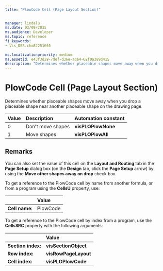 ```yaml
---
title: "PlowCode Cell (Page Layout Section)"
 
 
manager: lindalu
ms.date: 03/09/2015
ms.audience: Developer
ms.topic: reference
f1_keywords:
- Vis_DSS.chm82251660
 
ms.localizationpriority: medium
ms.assetid: e43f3d29-7def-d36e-ac64-62f0a389d415
description: "Determines whether placeable shapes move away when you drop a placeable shape near another placeable shape on the drawing page."
---
```


# PlowCode Cell (Page Layout Section)

Determines whether placeable shapes move away when you drop a placeable shape near another placeable shape on the drawing page.
  
|**Value**|**Description**|**Automation constant**|
|:-----|:-----|:-----|
|0  <br/> |Don't move shapes  <br/> |**visPLOPlowNone** <br/> |
|1  <br/> |Move shapes  <br/> |**visPLOPlowAll** <br/> |
   
## Remarks

You can also set the value of this cell on the **Layout and Routing** tab in the **Page Setup** dialog box (on the **Design** tab, click the **Page Setup** arrow) by using the **Move other shapes away on drop** check box. 
  
To get a reference to the PlowCode cell by name from another formula, or from a program using the **CellsU** property, use: 
  
||Value |
|:-----|:-----|
|**Cell name:**  <br/> |PlowCode  <br/> |
   
To get a reference to the PlowCode cell by index from a program, use the **CellsSRC** property with the following arguments: 
  
||Value |
|:-----|:-----|
|**Section index:**  <br/> |**visSectionObject** <br/> |
|**Row index:**  <br/> |**visRowPageLayout** <br/> |
|**Cell index:**  <br/> |**visPLOPlowCode** <br/> |
   


